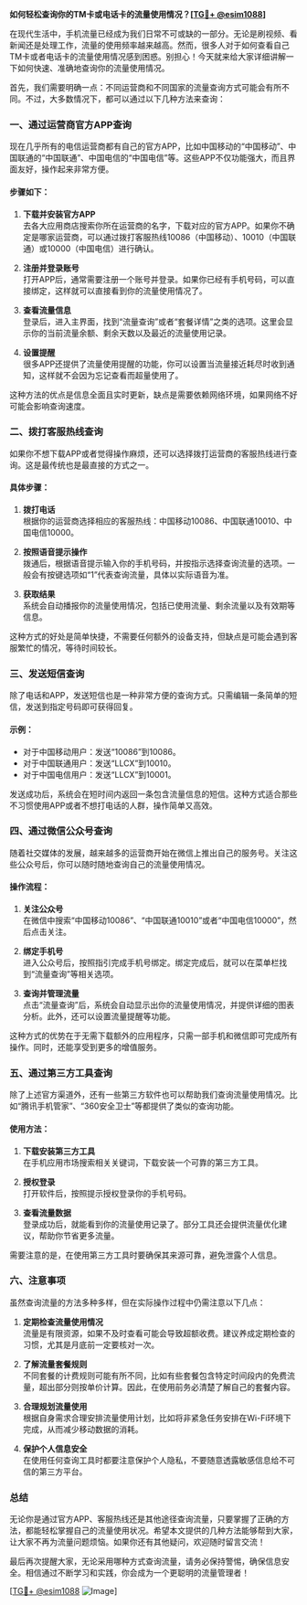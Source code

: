 **如何轻松查询你的TM卡或电话卡的流量使用情况？[[TG💪+ @esim1088](https://t.me/s/esim1088)]**

在现代生活中，手机流量已经成为我们日常不可或缺的一部分。无论是刷视频、看新闻还是处理工作，流量的使用频率越来越高。然而，很多人对于如何查看自己TM卡或者电话卡的流量使用情况感到困惑。别担心！今天就来给大家详细讲解一下如何快速、准确地查询你的流量使用情况。

首先，我们需要明确一点：不同运营商和不同国家的流量查询方式可能会有所不同。不过，大多数情况下，都可以通过以下几种方法来查询：

### 一、通过运营商官方APP查询

现在几乎所有的电信运营商都有自己的官方APP，比如中国移动的“中国移动”、中国联通的“中国联通”、中国电信的“中国电信”等。这些APP不仅功能强大，而且界面友好，操作起来非常方便。

#### 步骤如下：
1. **下载并安装官方APP**  
   去各大应用商店搜索你所在运营商的名字，下载对应的官方APP。如果你不确定是哪家运营商，可以通过拨打客服热线10086（中国移动）、10010（中国联通）或10000（中国电信）进行确认。

2. **注册并登录账号**  
   打开APP后，通常需要注册一个账号并登录。如果你已经有手机号码，可以直接绑定，这样就可以直接看到你的流量使用情况了。

3. **查看流量信息**  
   登录后，进入主界面，找到“流量查询”或者“套餐详情”之类的选项。这里会显示你的当前流量余额、剩余天数以及最近的流量使用记录。

4. **设置提醒**  
   很多APP还提供了流量使用提醒的功能，你可以设置当流量接近耗尽时收到通知，这样就不会因为忘记查看而超量使用了。

这种方法的优点是信息全面且实时更新，缺点是需要依赖网络环境，如果网络不好可能会影响查询速度。

### 二、拨打客服热线查询

如果你不想下载APP或者觉得操作麻烦，还可以选择拨打运营商的客服热线进行查询。这是最传统也是最直接的方式之一。

#### 具体步骤：
1. **拨打电话**  
   根据你的运营商选择相应的客服热线：中国移动10086、中国联通10010、中国电信10000。

2. **按照语音提示操作**  
   拨通后，根据语音提示输入你的手机号码，并按指示选择查询流量的选项。一般会有按键选项如“1”代表查询流量，具体以实际语音为准。

3. **获取结果**  
   系统会自动播报你的流量使用情况，包括已使用流量、剩余流量以及有效期等信息。

这种方式的好处是简单快捷，不需要任何额外的设备支持，但缺点是可能会遇到客服繁忙的情况，等待时间较长。

### 三、发送短信查询

除了电话和APP，发送短信也是一种非常方便的查询方式。只需编辑一条简单的短信，发送到指定号码即可获得回复。

#### 示例：
- 对于中国移动用户：发送“10086”到10086。
- 对于中国联通用户：发送“LLCX”到10010。
- 对于中国电信用户：发送“LLCX”到10001。

发送成功后，系统会在短时间内返回一条包含流量信息的短信。这种方式适合那些不习惯使用APP或者不想打电话的人群，操作简单又高效。

### 四、通过微信公众号查询

随着社交媒体的发展，越来越多的运营商开始在微信上推出自己的服务号。关注这些公众号后，你可以随时随地查询自己的流量使用情况。

#### 操作流程：
1. **关注公众号**  
   在微信中搜索“中国移动10086”、“中国联通10010”或者“中国电信10000”，然后点击关注。

2. **绑定手机号**  
   进入公众号后，按照指引完成手机号绑定。绑定完成后，就可以在菜单栏找到“流量查询”等相关选项。

3. **查询并管理流量**  
   点击“流量查询”后，系统会自动显示出你的流量使用情况，并提供详细的图表分析。此外，还可以设置流量提醒等功能。

这种方式的优势在于无需下载额外的应用程序，只需一部手机和微信即可完成所有操作。同时，还能享受到更多的增值服务。

### 五、通过第三方工具查询

除了上述官方渠道外，还有一些第三方软件也可以帮助我们查询流量使用情况。比如“腾讯手机管家”、“360安全卫士”等都提供了类似的查询功能。

#### 使用方法：
1. **下载安装第三方工具**  
   在手机应用市场搜索相关关键词，下载安装一个可靠的第三方工具。

2. **授权登录**  
   打开软件后，按照提示授权登录你的手机号码。

3. **查看流量数据**  
   登录成功后，就能看到你的流量使用记录了。部分工具还会提供流量优化建议，帮助你节省更多流量。

需要注意的是，在使用第三方工具时要确保其来源可靠，避免泄露个人信息。

### 六、注意事项

虽然查询流量的方法多种多样，但在实际操作过程中仍需注意以下几点：

1. **定期检查流量使用情况**  
   流量是有限资源，如果不及时查看可能会导致超额收费。建议养成定期检查的习惯，尤其是月底前一定要核对一次。

2. **了解流量套餐规则**  
   不同套餐的计费规则可能有所不同，比如有些套餐包含特定时间段内的免费流量，超出部分则按单价计算。因此，在使用前务必清楚了解自己的套餐内容。

3. **合理规划流量使用**  
   根据自身需求合理安排流量使用计划，比如将非紧急任务安排在Wi-Fi环境下完成，从而减少移动数据的消耗。

4. **保护个人信息安全**  
   在使用任何查询工具时都要注意保护个人隐私，不要随意透露敏感信息给不可信的第三方平台。

### 总结

无论你是通过官方APP、客服热线还是其他途径查询流量，只要掌握了正确的方法，都能轻松掌握自己的流量使用状况。希望本文提供的几种方法能够帮到大家，让大家不再为流量问题烦恼。如果你还有其他疑问，欢迎随时留言交流！

最后再次提醒大家，无论采用哪种方式查询流量，请务必保持警惕，确保信息安全。相信通过不断学习和实践，你会成为一个更聪明的流量管理者！

[[TG💪+ @esim1088](https://t.me/s/esim1088) ![Image](https://i.postimg.cc/4NQfJmqS/Snipaste-2025-05-13-00-14-12.png)]